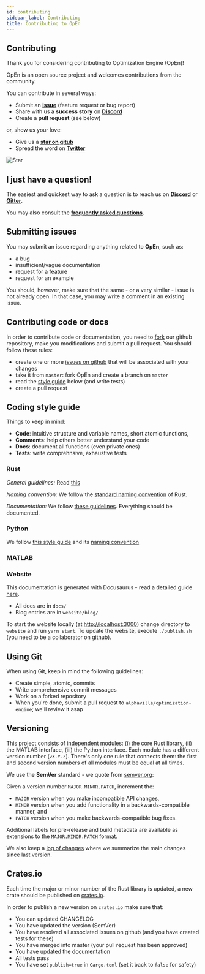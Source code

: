 ```yaml
---
id: contributing
sidebar_label: Contributing
title: Contributing to OpEn
---
```


## Contributing 
Thank you for considering contributing to Optimization Engine (OpEn)!

OpEn is an open source project and welcomes contributions from the community.

You can contribute in several ways:

- Submit an [**issue**](https://github.com/alphaville/optimization-engine/issues) (feature request or bug report)
- Share with us a **success story** on [**Discord**](https://discord.gg/mfYpn4V)
- Create a **pull request** (see below)

or, show us your love:

- Give us a [**star on gitub**](https://github.com/alphaville/optimization-engine)
- Spread the word on [**Twitter**](https://twitter.com/intent/tweet?original_referer=http%3A%2F%2Flocalhost%3A3000%2Foptimization-engine%2Fblog%2F2019%2F03%2F06%2Ftalk-to-us&ref_src=twsrc%5Etfw&text=Fast%20and%20accurate%20embedded%20nonconvex%20optimization%20with%20%23OptimizationEngine&tw_p=tweetbutton&url=http%3A%2F%2Flocalhost%3A3000%2Foptimization-engine%2Fblog%2F2019%2F03%2F06%2Ftalk-to-us&via=isToxic)

![Star](https://media.giphy.com/media/ZxblqUVrPVmcqATkC4/giphy.gif)

## I just have a question!
The easiest and quickest way to ask a question is to reach us on [**Discord**](https://discord.gg/mfYpn4V) or [**Gitter**](https://gitter.im/alphaville/optimization-engine).

You may also consult the [**frequently asked questions**](http://localhost:3000/optimization-engine/docs/faq).


## Submitting issues
You may submit an issue regarding anything related to **OpEn**, such as:

- a bug
- insufficient/vague documentation
- request for a feature
- request for an example

You should, however, make sure that the same - or a very similar - issue is not already open. In that case, you may write a comment in an existing issue.


## Contributing code or docs

In order to contribute code or documentation, you need to [fork]() our github repository, make you modifications and submit a pull request. You should follow these rules:

- create one or more [issues on github](https://github.com/alphaville/optimization-engine/issues) that will be associated with your changes
- take it from `master`: fork OpEn and create a branch on `master`
- read the [style guide](#coding-style-guide) below (and write tests)
- create a pull request

## Coding style guide

Things to keep in mind:

- **Code**: intuitive structure and variable names, short atomic functions, 
- **Comments**: help others better understand your code
- **Docs**: document all functions (even private ones)
- **Tests**: write comprehnsive, exhaustive tests

### Rust

*General guidelines:* Read [this](https://rust-lang-nursery.github.io/api-guidelines/about.html)

*Naming convention:* We follow the [standard naming convention](https://rust-lang-nursery.github.io/api-guidelines/naming.html) of Rust.

*Documentation:* We follow [these guidelines](https://rust-lang-nursery.github.io/api-guidelines/documentation.html). Everything should be documented.

### Python

We follow [this style guide](https://www.python.org/dev/peps/pep-0008) and its [naming convention](https://www.python.org/dev/peps/pep-0008/#naming-conventions)

### MATLAB



### Website
This documentation is generated with Docusaurus - read a detailed guide [here](https://github.com/alphaville/optimization-engine/blob/master/website/README.md).

- All docs are in `docs/`
- Blog entries are in `website/blog/`

To start the website locally (at [http://localhost:3000](http://localhost:3000)) change directory to `website` and run `yarn start`. To update the website, execute `./publish.sh` (you need to be a collaborator on github).

## Using Git
When using Git, keep in mind the following guidelines:

- Create simple, atomic, commits
- Write comprehensive commit messages
- Work on a forked repository
- When you're done, submit a pull request to `alphaville/optimization-engine`; we'll review it asap

## Versioning
This project consists of independent modules: (i) the core Rust library, (ii) the MATLAB interface, (iii) the Python interface. Each module has a different version number (`vX.Y.Z`). There's only one rule that connects them: the first and second version numbers of all modules must be equal at all times. 

We use the **SemVer** standard - we quote from [semver.org](https://semver.org/):

Given a version number `MAJOR.MINOR.PATCH`, increment the:

- `MAJOR` version when you make incompatible API changes,
- `MINOR` version when you add functionality in a backwards-compatible manner, and
- `PATCH` version when you make backwards-compatible bug fixes.

Additional labels for pre-release and build metadata are available as extensions to the `MAJOR.MINOR.PATCH` format.

We also keep a [log of changes](https://github.com/alphaville/optimization-engine/blob/master/CHANGELOG.md) where we summarize the main changes since last version.

## Crates.io

Each time the major or minor number of the Rust library is updated, a new crate should be published on [crates.io](https://crates.io/crates/optimization_engine).

In order to publish a new version on `crates.io` make sure that:

- You can updated CHANGELOG
- You have updated the version (SemVer)
- You have resolved all associated issues on github (and you have created tests for these)
- You have merged into master (your pull request has been approved)
- You have updated the documentation
- All tests pass
- You have set `publish=true` in `Cargo.toml` (set it back to `false` for safety)